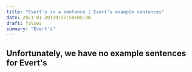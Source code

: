 ```yaml
---
title: "Evert's in a sentence | Evert's example sentences"
date: 2021-01-20T19:57:50+05:30
draft: falses
summary: "Evert's"
---
```

## Unfortunately, we have no example sentences for Evert's                 
